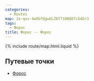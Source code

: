 ```yaml
---
categories:
  - Routes
map: 1o-qxv-4wOb7QgwbLZ6T710NQ87cGdGr3
tags:
  - Форос
title: Форос -- Форос
---
```


{% include route/map.html.liquid %}

## Путевые точки

- [Форос](toponyms/форос.md)
